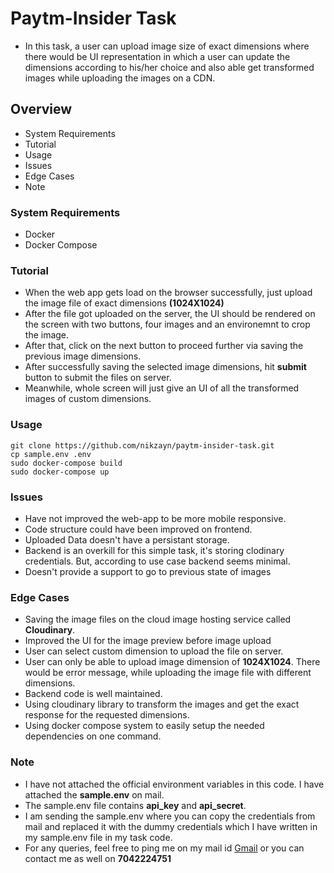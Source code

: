# Paytm-Insider Task
- In this task, a user can upload image size of exact dimensions where there would be UI representation in which a user can update the dimensions according to his/her choice and also able get transformed images while uploading the images on a CDN.

## Overview
- System Requirements
- Tutorial
- Usage
- Issues
- Edge Cases
- Note

### System Requirements
- Docker
- Docker Compose

### Tutorial
- When the web app gets load on the browser successfully, just upload the image file of exact dimensions **(1024X1024)**
- After the file got uploaded on the server, the UI should be rendered on the screen with two buttons, four images and an environemnt to crop the image.
- After that, click on the next button to proceed further via saving the previous image dimensions.
- After successfully saving the selected image dimensions, hit **submit** button to submit the files on server.
- Meanwhile, whole screen will just give an UI of all the transformed images of custom dimensions.

### Usage
```
git clone https://github.com/nikzayn/paytm-insider-task.git
cp sample.env .env
sudo docker-compose build
sudo docker-compose up
```

### Issues
- Have not improved the web-app to be more mobile responsive.
- Code structure could have been improved on frontend.
- Uploaded Data doesn't have a persistant storage.
- Backend is an overkill for this simple task, it's storing clodinary credentials. But, according to use case backend seems minimal.
- Doesn't provide a support to go to previous state of images

### Edge Cases
- Saving the image files on the cloud image hosting service called **Cloudinary**.
- Improved the UI for the image preview before image upload
- User can select custom dimension to upload the file on server.
- User can only be able to upload image dimension of **1024X1024**. There would be error message, while uploading the image file with different dimensions.
- Backend code is well maintained.
- Using cloudinary library to transform the images and get the exact response for the requested dimensions.
- Using docker compose system to easily setup the needed dependencies on one command.

### Note
- I have not attached the official environment variables in this code. I have attached the **sample.env** on mail.
- The sample.env file contains **api_key** and **api_secret**.
- I am sending the sample.env where you can copy the credentials from mail and replaced it with the dummy credentials which I have written in my sample.env file in my task code.
- For any queries, feel free to ping me on my mail id [Gmail](nikhilvaidyar1997@gmail.com) or you can contact me as well on **7042224751**